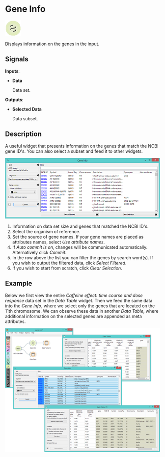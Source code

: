 Gene Info
=========

![image](icons/gene-info.png)

Displays information on the genes in the input.

Signals
-------

**Inputs**:

- **Data**

  Data set.

**Outputs**:

- **Selected Data**

  Data subset.

Description
-----------

A useful widget that presents information on the genes that match the NCBI gene ID's. You can also
select a subset and feed it to other widgets.

![image](images/GeneInfo1-stamped.png)

1. Information on data set size and genes that matched the NCBI ID's.
2. Select the organism of reference.
3. Set the source of gene names. If your gene names are placed as attributes names, select *Use attribute names*.
4. If *Auto commit is on*, changes will be communicated automatically. Alternatively click *Commit*.
5. In the row above the list you can filter the genes by search word(s). If you wish to output the filtered data,
   click *Select Filtered*.
6. If you wish to start from scratch, click *Clear Selection*.

Example
-------

Below we first view the entire *Caffeine effect: time course and dose response* data set in the *Data Table*
widget. Then we feed the same data into the *Gene Info*, where we select only the genes that are located
on the 11th chromosome. We can observe these data in another *Data Table*, where additional information
on the selected genes are appended as meta attributes.

<img src="images/GeneInfo-Example.png" alt="image" width="600">
